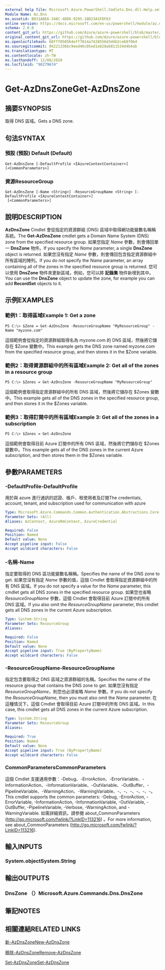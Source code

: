 ```yaml
---
external help file: Microsoft.Azure.PowerShell.Cmdlets.Dns.dll-Help.xml
Module Name: Az.Dns
ms.assetid: B831ABE6-348C-4DD6-9295-18D23A1FDF63
online version: https://docs.microsoft.com/en-us/powershell/module/az.dns/get-azdnszone
schema: 2.0.0
content_git_url: https://github.com/Azure/azure-powershell/blob/master/src/Dns/Dns/help/Get-AzDnsZone.md
original_content_git_url: https://github.com/Azure/azure-powershell/blob/master/src/Dns/Dns/help/Get-AzDnsZone.md
ms.openlocfilehash: 68fff050564eff7014a7428556d3d4b2ce68f06d
ms.sourcegitcommit: 04221336bc9eed46c05ed1e828a6811534d4b4ab
ms.translationtype: MT
ms.contentlocale: zh-TW
ms.lasthandoff: 12/08/2020
ms.locfileid: "98279674"
---
```

# <span data-ttu-id="9307b-101">Get-AzDnsZone</span><span class="sxs-lookup"><span data-stu-id="9307b-101">Get-AzDnsZone</span></span>

## <span data-ttu-id="9307b-102">摘要</span><span class="sxs-lookup"><span data-stu-id="9307b-102">SYNOPSIS</span></span>
<span data-ttu-id="9307b-103">取得 DNS 區域。</span><span class="sxs-lookup"><span data-stu-id="9307b-103">Gets a DNS zone.</span></span>

## <span data-ttu-id="9307b-104">句法</span><span class="sxs-lookup"><span data-stu-id="9307b-104">SYNTAX</span></span>

### <span data-ttu-id="9307b-105">預設 (預設) </span><span class="sxs-lookup"><span data-stu-id="9307b-105">Default (Default)</span></span>
```
Get-AzDnsZone [-DefaultProfile <IAzureContextContainer>] [<CommonParameters>]
```

### <span data-ttu-id="9307b-106">資源</span><span class="sxs-lookup"><span data-stu-id="9307b-106">ResourceGroup</span></span>
```
Get-AzDnsZone [-Name <String>] -ResourceGroupName <String> [-DefaultProfile <IAzureContextContainer>]
 [<CommonParameters>]
```

## <span data-ttu-id="9307b-107">說明</span><span class="sxs-lookup"><span data-stu-id="9307b-107">DESCRIPTION</span></span>
<span data-ttu-id="9307b-108">**AzDnsZone** Cmdlet 會從指定的資源群組 (DNS) 區域中取得網功能變數名稱稱系統。</span><span class="sxs-lookup"><span data-stu-id="9307b-108">The **Get-AzDnsZone** cmdlet gets a Domain Name System (DNS) zone from the specified resource group.</span></span>
<span data-ttu-id="9307b-109">如果您指定 *Name* 參數，則會傳回單一 **DnsZone** 物件。</span><span class="sxs-lookup"><span data-stu-id="9307b-109">If you specify the *Name* parameter, a single **DnsZone** object is returned.</span></span>
<span data-ttu-id="9307b-110">如果您沒有指定 *Name* 參數，則會傳回包含指定資源群組中所有區域的陣列。</span><span class="sxs-lookup"><span data-stu-id="9307b-110">If you do not specify the *Name* parameter, an array containing all of the zones in the specified resource group is returned.</span></span>
<span data-ttu-id="9307b-111">您可以使用 **DnsZone** 物件來更新區域，例如，您可以將 **記錄集** 物件新增到其中。</span><span class="sxs-lookup"><span data-stu-id="9307b-111">You can use the **DnsZone** object to update the zone, for example you can add **RecordSet** objects to it.</span></span>

## <span data-ttu-id="9307b-112">示例</span><span class="sxs-lookup"><span data-stu-id="9307b-112">EXAMPLES</span></span>

### <span data-ttu-id="9307b-113">範例1：取得區域</span><span class="sxs-lookup"><span data-stu-id="9307b-113">Example 1: Get a zone</span></span>
```
PS C:\> $Zone = Get-AzDnsZone -ResourceGroupName "MyResourceGroup" -Name "myzone.com"
```

<span data-ttu-id="9307b-114">這個範例會從指定的資源群組取得名為 myzone.com 的 DNS 區域，然後將它儲存在 $Zone 變數中。</span><span class="sxs-lookup"><span data-stu-id="9307b-114">This example gets the DNS zone named myzone.com from the specified resource group, and then stores it in the $Zone variable.</span></span>

### <span data-ttu-id="9307b-115">範例2：取得資源群組中的所有區域</span><span class="sxs-lookup"><span data-stu-id="9307b-115">Example 2: Get all of the zones in a resource group</span></span>
```
PS C:\> $Zones = Get-AzDnsZone -ResourceGroupName "MyResourceGroup"
```

<span data-ttu-id="9307b-116">這個範例會取得指定資源群組中的所有 DNS 區域，然後將它儲存在 $Zones 變數中。</span><span class="sxs-lookup"><span data-stu-id="9307b-116">This example gets all of the DNS zones in the specified resource group, and then stores it in the $Zones variable.</span></span>

### <span data-ttu-id="9307b-117">範例3：取得訂閱中的所有區域</span><span class="sxs-lookup"><span data-stu-id="9307b-117">Example 3: Get all of the zones in a subscription</span></span>
```
PS C:\> $Zones = Get-AzDnsZone
```

<span data-ttu-id="9307b-118">這個範例會取得目前 Azure 訂閱中的所有 DNS 區域，然後將它們儲存在 $Zones 變數中。</span><span class="sxs-lookup"><span data-stu-id="9307b-118">This example gets all of the DNS zones in the current Azure subscription, and then stores them in the $Zones variable.</span></span>

## <span data-ttu-id="9307b-119">參數</span><span class="sxs-lookup"><span data-stu-id="9307b-119">PARAMETERS</span></span>

### <span data-ttu-id="9307b-120">-DefaultProfile</span><span class="sxs-lookup"><span data-stu-id="9307b-120">-DefaultProfile</span></span>
<span data-ttu-id="9307b-121">用於與 azure 進行通訊的認證、帳戶、租使用者及訂閱</span><span class="sxs-lookup"><span data-stu-id="9307b-121">The credentials, account, tenant, and subscription used for communication with azure</span></span>

```yaml
Type: Microsoft.Azure.Commands.Common.Authentication.Abstractions.Core.IAzureContextContainer
Parameter Sets: (All)
Aliases: AzContext, AzureRmContext, AzureCredential

Required: False
Position: Named
Default value: None
Accept pipeline input: False
Accept wildcard characters: False
```

### <span data-ttu-id="9307b-122">-名稱</span><span class="sxs-lookup"><span data-stu-id="9307b-122">-Name</span></span>
<span data-ttu-id="9307b-123">指定要取得的 DNS 區功能變數名稱稱。</span><span class="sxs-lookup"><span data-stu-id="9307b-123">Specifies the name of the DNS zone to get.</span></span>
<span data-ttu-id="9307b-124">如果您沒有指定 *Name* 參數的值，這個 Cmdlet 會取得指定資源群組中的所有 DNS 區域。</span><span class="sxs-lookup"><span data-stu-id="9307b-124">If you do not specify a value for the *Name* parameter, this cmdlet gets all DNS zones in the specified resource group.</span></span>
<span data-ttu-id="9307b-125">如果您也省略 *ResourceGroupName* 參數，這個 Cmdlet 會取得目前 Azure 訂閱中的所有 DNS 區域。</span><span class="sxs-lookup"><span data-stu-id="9307b-125">If you also omit the *ResourceGroupName* parameter, this cmdlet gets all DNS zones in the current Azure subscription.</span></span>

```yaml
Type: System.String
Parameter Sets: ResourceGroup
Aliases:

Required: False
Position: Named
Default value: None
Accept pipeline input: True (ByPropertyName)
Accept wildcard characters: False
```

### <span data-ttu-id="9307b-126">-ResourceGroupName</span><span class="sxs-lookup"><span data-stu-id="9307b-126">-ResourceGroupName</span></span>
<span data-ttu-id="9307b-127">指定包含要取得之 DNS 區域之資源群組的名稱。</span><span class="sxs-lookup"><span data-stu-id="9307b-127">Specifies the name of the resource group that contains the DNS zone to get.</span></span>
<span data-ttu-id="9307b-128">如果您沒有指定 *ResourceGroupName*，則您也必須省略 *Name* 參數。</span><span class="sxs-lookup"><span data-stu-id="9307b-128">If you do not specify the *ResourceGroupName*, then you must also omit the *Name* parameter.</span></span>
<span data-ttu-id="9307b-129">在這種情況下，這個 Cmdlet 會取得目前 Azure 訂閱中的所有 DNS 區域。</span><span class="sxs-lookup"><span data-stu-id="9307b-129">In this case, this cmdlet gets all DNS zones in the current Azure subscription.</span></span>

```yaml
Type: System.String
Parameter Sets: ResourceGroup
Aliases:

Required: True
Position: Named
Default value: None
Accept pipeline input: True (ByPropertyName)
Accept wildcard characters: False
```

### <span data-ttu-id="9307b-130">CommonParameters</span><span class="sxs-lookup"><span data-stu-id="9307b-130">CommonParameters</span></span>
<span data-ttu-id="9307b-131">這個 Cmdlet 支援通用參數：-Debug、-ErrorAction、-ErrorVariable、-InformationAction、-InformationVariable、-OutVariable、-OutBuffer、-PipelineVariable、-WarningAction、-WarningVariable、-、-、-、-、-、-。</span><span class="sxs-lookup"><span data-stu-id="9307b-131">This cmdlet supports the common parameters: -Debug, -ErrorAction, -ErrorVariable, -InformationAction, -InformationVariable, -OutVariable, -OutBuffer, -PipelineVariable, -Verbose, -WarningAction, and -WarningVariable.</span></span> <span data-ttu-id="9307b-132">如需詳細資訊，請參閱 about_CommonParameters (http://go.microsoft.com/fwlink/?LinkID=113216) 。</span><span class="sxs-lookup"><span data-stu-id="9307b-132">For more information, see about_CommonParameters (http://go.microsoft.com/fwlink/?LinkID=113216).</span></span>

## <span data-ttu-id="9307b-133">輸入</span><span class="sxs-lookup"><span data-stu-id="9307b-133">INPUTS</span></span>

### <span data-ttu-id="9307b-134">System.object</span><span class="sxs-lookup"><span data-stu-id="9307b-134">System.String</span></span>

## <span data-ttu-id="9307b-135">輸出</span><span class="sxs-lookup"><span data-stu-id="9307b-135">OUTPUTS</span></span>

### <span data-ttu-id="9307b-136">DnsZone （）</span><span class="sxs-lookup"><span data-stu-id="9307b-136">Microsoft.Azure.Commands.Dns.DnsZone</span></span>

## <span data-ttu-id="9307b-137">筆記</span><span class="sxs-lookup"><span data-stu-id="9307b-137">NOTES</span></span>

## <span data-ttu-id="9307b-138">相關連結</span><span class="sxs-lookup"><span data-stu-id="9307b-138">RELATED LINKS</span></span>

[<span data-ttu-id="9307b-139">新-AzDnsZone</span><span class="sxs-lookup"><span data-stu-id="9307b-139">New-AzDnsZone</span></span>](./New-AzDnsZone.md)

[<span data-ttu-id="9307b-140">移除-AzDnsZone</span><span class="sxs-lookup"><span data-stu-id="9307b-140">Remove-AzDnsZone</span></span>](./Remove-AzDnsZone.md)

[<span data-ttu-id="9307b-141">Set-AzDnsZone</span><span class="sxs-lookup"><span data-stu-id="9307b-141">Set-AzDnsZone</span></span>](./Set-AzDnsZone.md)
